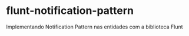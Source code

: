 # flunt-notification-pattern
Implementando Notification Pattern nas entidades com a biblioteca Flunt
